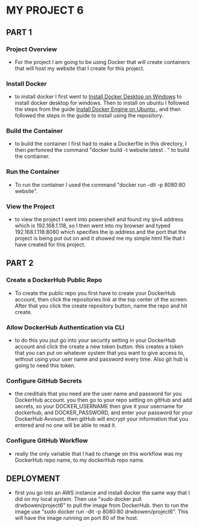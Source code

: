 # MY PROJECT 6

## PART 1
 ### Project Overview
- For the project I am going to be using Docker that will create containers that will host my website that I create for this project.

### Install Docker
- to install docker I first went to [Install Docker Desktop on Windows](https://docs.docker.com/desktop/windows/install/) to install docker desktop for windows. Then to install on ubuntu I followed the steps from the guide [Install Docker Engine on Ubuntu
](https://docs.docker.com/engine/install/ubuntu/), and then followed the steps in the guide to install using the repository. 
### Build the Container
- to build the container I first had to make a Dockerfile in this directory, I then perfomred the command "docker build -t website:latest . " to build the contiainer.
### Run the Container
- To run the container I used the command "docker run -dit -p 8080:80 website".
### View the Project
- to view the project I went into powershell and found my ipv4 address which is 192.168.1.118, so I then went into my browser and typed 192.168.1.118:8080 which specifies the ip address and the port that the project is being put out on and it showed me my simple html file that I have created for this project.
## PART 2
### Create a DockerHub Public Repo
- To create the public repo you first have to create your DockerHub account, then click the repositories link at the top center of the screen. After that you click the create repository button, name the repo and hit create. 
### Allow DockerHub Authentication via CLI
- to do this you jsut go into your security setting in your DockerHub account and click the create a new token button. this creates a token that you can put on whatever system that you want to give access to, without using your user name and password every time. Also git hub is going to need this token.
### Configure GitHub Secrets
- the creditials that you need are the user name and password for you DockerHub account. you then go to your repo setting on gitHub and add secrets, so your DOCKER_USERNAME then give it your username for dockerhub, and DOCKER_PASSWORD, and enter your password for your DockerHub Avvount. then gitHub will encrypt your information that you entered and no one will be able to read it. 
### Configure GitHub Workflow
- really the only variable that I had to change on this workflow was my DockerHub repo name, to my dockerHub repo name.

## DEPLOYMENT
- first you go into an AWS instance and install docker the same way that I did on my local system. Then use "sudo docker pull drwbowen/project6" to pull the image from DockerHub. then to run the image use "sudo docker run -dit -p 8080:80 drwbowen/project6". This will have the image running on port 80 of the host.